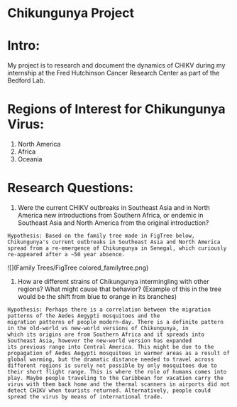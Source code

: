 
# Chikungunya Project
# Intro:
  My project is to research and document the dynamics of CHIKV during my internship at the Fred Hutchinson Cancer Research Center as part of the Bedford Lab.
# Regions of Interest for Chikungunya Virus:
  1. North America 
  2. Africa
  3. Oceania 

# Research Questions:
  1. Were the current CHIKV outbreaks in Southeast Asia and in North America new introductions from Southern Africa, or
  endemic in Southeast Asia and North America from the original introduction?
  
    Hypothesis: Based on the family tree made in FigTree below, Chikungunya's current outbreaks in Southeast Asia and North America
    spread from a re-emergence of Chikungunya in Senegal, which curiously re-appeared after a ~50 year absence. 

  ![](Family Trees/FigTree colored_familytree.png)  

  1. How are different strains of Chikungunya intermingling with other regions? What might cause that behavior?
  (Example of this in the tree would be the shift from blue to orange in its branches)
    
    Hypothesis: Perhaps there is a correlation between the migration patterns of the Aedes Aegypti mosquitoes and the 
    migration patterns of people modern-day. There is a definite pattern in the old-world vs new-world versions of Chikungunya, in
    which its origins are from Southern Africa and it spreads into Southeast Asia, however the new-world version has expanded
    its previous range into Central America. This might be due to the propagation of Aedes Aegypti mosquitoes in warmer areas as a result of global warming, but the dramatic distance needed to travel across different regions is surely not possible by only mosquitoes due to their short flight range. This is where the role of humans comes into play. Maybe people traveling to the Caribbean for vacation carry the virus with them back home and the thermal scanners in airports did not detect CHIKV when tourists returned. Alternatively, people could spread the virus by means of international trade.
 

